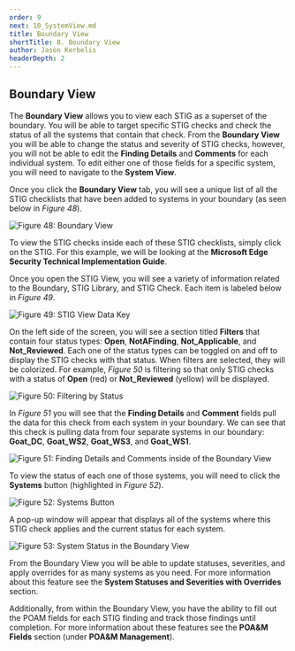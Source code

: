 ```yaml
---
order: 9
next: 10_SystemView.md
title: Boundary View
shortTitle: 8. Boundary View
author: Jason Kerbelis
headerDepth: 2
---
```


## Boundary View

The **Boundary View** allows you to view each STIG as a superset of the boundary. You will be able to target specific STIG checks and check the status of all the systems that contain that check. From the **Boundary View** you will be able to change the status and severity of STIG checks, however, you will not be able to edit the **Finding Details** and **Comments** for each individual system. To edit either one of those fields for a specific system, you will need to navigate to the **System View**.

Once you click the **Boundary View** tab, you will see a unique list of all the STIG checklists that have been added to systems in your boundary (as seen below in *Figure 48*).

![Figure 48: Boundary View](./assets/admin-guide/BoundaryView.png "Figure 48: Boundary View")

To view the STIG checks inside each of these STIG checklists, simply click on the STIG. For this example, we will be looking at the **Microsoft Edge Security Technical Implementation Guide**.

Once you open the STIG View, you will see a variety of information related to the Boundary, STIG Library, and STIG Check. Each item is labeled below in *Figure 49*.

![Figure 49: STIG View Data Key](./assets/admin-guide/image47.png "Figure 49: STIG View Data Key")

On the left side of the screen, you will see a section titled **Filters** that contain four status types: **Open**, **NotAFinding**, **Not\_Applicable**, and **Not\_Reviewed**. Each one of the status types can be toggled on and off to display the STIG checks with that status. When filters are selected, they will be colorized. For example, *Figure 50* is filtering so that only STIG checks with a status of **Open** (red) or **Not\_Reviewed** (yellow) will be displayed.

![Figure 50: Filtering by Status](./assets/admin-guide/image48.png "Figure 50: Filtering by Status")

In *Figure 51* you will see that the **Finding Details** and **Comment** fields pull the data for this check from each system in your boundary. We can see that this check is pulling data from four separate systems in our boundary: **Goat\_DC**, **Goat\_WS2**, **Goat\_WS3**, and **Goat\_WS1**.

![Figure 51: Finding Details and Comments inside of the Boundary View](./assets/admin-guide/image49.png "Figure 51: Finding Details and Comments inside of the Boundary View")

To view the status of each one of those systems, you will need to click the **Systems** button (highlighted in *Figure 52*).

![Figure 52: Systems Button](./assets/admin-guide/BoundaryView_Systems.png "Figure 52: Systems Button")

A pop-up window will appear that displays all of the systems where this STIG check applies and the current status for each system.

![Figure 53: System Status in the Boundary View](./assets/admin-guide/BoundaryView_SystemStatuses.png "Figure 53: System Status in the Boundary View")

From the Boundary View you will be able to update statuses, severities, and apply overrides for as many systems as you need. For more information about this feature see the **System Statuses and Severities with Overrides** section.

Additionally, from within the Boundary View, you have the ability to fill out the POAM fields for each STIG finding and track those findings until completion. For more information about these features see the **POA&M Fields** section (under **POA&M Management**).
